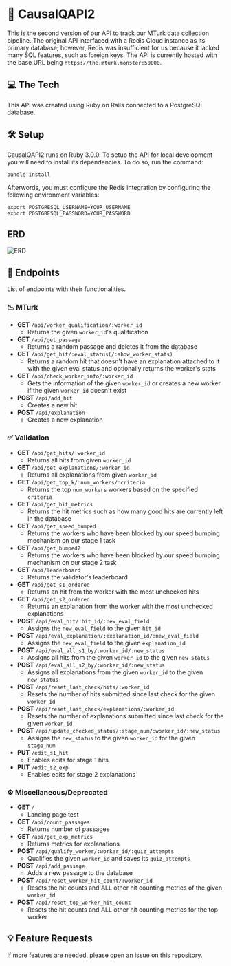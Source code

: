 # 🐥 CausalQAPI2
This is the second version of our API to track our MTurk data collection pipeline. The original API interfaced with a Redis Cloud instance as its primary database; however, Redis was insufficient for us because it lacked many SQL features, such as foreign keys. The API is currently hosted with the base URL being `https://the.mturk.monster:50000`. 

## 💻 The Tech
This API was created using Ruby on Rails connected to a PostgreSQL database. 

## 🛠 Setup
CausalQAPI2 runs on Ruby 3.0.0. To setup the API for local development you will need to install its dependencies. To do so, run the command:
```
bundle install
```

Afterwords, you must configure the Redis integration by configuring the following environment variables:
```
export POSTGRESQL_USERNAME=YOUR_USERNAME
export POSTGRESQL_PASSWORD=YOUR_PASSWORD
```

## ERD
![ERD](https://i.imgur.com/wpnsL0u.png)

## 📍 Endpoints
List of endpoints with their functionalities. 

### 📉 MTurk
- **GET** `/api/worker_qualification/:worker_id`
  - Returns the given `worker_id`'s qualification
- **GET** `/api/get_passage`
  - Returns a random passage and deletes it from the database
- **GET** `/api/get_hit/:eval_status(/:show_worker_stats)`
  - Returns a random hit that doesn't have an explanation attached to it with the given eval status and optionally returns the worker's stats
- **GET** `/api/check_worker_info/:worker_id`
  - Gets the information of the given `worker_id` or creates a new worker if the given `worker_id` doesn't exist
- **POST** `/api/add_hit`
  - Creates a new hit
- **POST** `/api/explanation`
  - Creates a new explanation

### ✅ Validation
- **GET** `/api/get_hits/:worker_id`
  - Returns all hits from given `worker_id`
- **GET** `/api/get_explanations/:worker_id`
  - Returns all explanations from given `worker_id`
- **GET** `/api/get_top_k/:num_workers/:criteria`
  - Returns the top `num_workers` workers based on the specified `criteria`
- **GET** `/api/get_hit_metrics`
  - Returns the hit metrics such as how many good hits are currently left in the database
- **GET** `/api/get_speed_bumped`
  - Returns the workers who have been blocked by our speed bumping mechanism on our stage 1 task
- **GET** `/api/get_bumped2`
  - Returns the workers who have been blocked by our speed bumping mechanism on our stage 2 task
- **GET** `/api/leaderboard`
  - Returns the validator's leaderboard
- **GET** `/api/get_s1_ordered`
  - Returns an hit from the worker with the most unchecked hits
- **GET** `/api/get_s2_ordered`
  - Returns an explanation from the worker with the most unchecked explanations
- **POST** `/api/eval_hit/:hit_id/:new_eval_field`
  - Assigns the `new_eval_field` to the given `hit_id`
- **POST** `/api/eval_explanation/:explanation_id/:new_eval_field`
  - Assigns the `new_eval_field` to the given `explanation_id`
- **POST** `/api/eval_all_s1_by/:worker_id/:new_status`
  - Assigns all hits from the given `worker_id` to the given `new_status`
- **POST** `/api/eval_all_s2_by/:worker_id/:new_status`
  - Assigns all explanations from the given `worker_id` to the given `new_status`
- **POST** `/api/reset_last_check/hits/:worker_id`
  - Resets the number of hits submitted since last check for the given `worker_id`
- **POST** `/api/reset_last_check/explanations/:worker_id`
  - Resets the number of explanations submitted since last check for the given `worker_id`
- **POST** `/api/update_checked_status/:stage_num/:worker_id/:new_status`
  - Assigns the `new_status` to the given `worker_id` for the given `stage_num`
- **PUT** `/edit_s1_hit`
  - Enables edits for stage 1 hits
- **PUT** `/edit_s2_exp`
  - Enables edits for stage 2 explanations

### ⚙️ Miscellaneous/Deprecated
- **GET** `/`
  - Landing page test
- **GET** `/api/count_passages`
  - Returns number of passages
- **GET** `/api/get_exp_metrics`
  - Returns metrics for explanations
- **POST** `/api/qualify_worker/:worker_id/:quiz_attempts`
  - Qualifies the given `worker_id` and saves its `quiz_attempts`
- **POST** `/api/add_passage`
  - Adds a new passage to the database
- **POST** `/api/reset_worker_hit_count/:worker_id`
  - Resets the hit counts and ALL other hit counting metrics of the given `worker_id`
- **POST** `/api/reset_top_worker_hit_count`
  - Resets the hit counts and ALL other hit counting metrics for the top worker

## 💡 Feature Requests
If more features are needed, please open an issue on this repository. 
